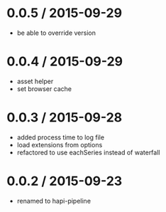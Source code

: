 
0.0.5 / 2015-09-29
==================

  * be able to override version

0.0.4 / 2015-09-29
==================

  * asset helper
  * set browser cache

0.0.3 / 2015-09-28
==================

  * added process time to log file
  * load extensions from options
  * refactored to use eachSeries instead of waterfall

0.0.2 / 2015-09-23
==================

  * renamed to hapi-pipeline
